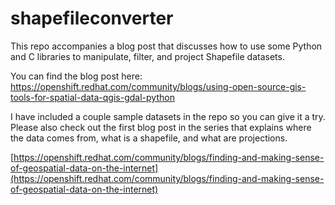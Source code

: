 shapefileconverter
==================

This repo accompanies a blog post that discusses how to use some Python and C libraries to manipulate, filter, and project Shapefile datasets.

You can find the blog post here:  [https://openshift.redhat.com/community/blogs/using-open-source-gis-tools-for-spatial-data-qgis-gdal-python ](https://openshift.redhat.com/community/blogs/using-open-source-gis-tools-for-spatial-data-qgis-gdal-python )

I have included a couple sample datasets in the repo so you can give it a try. 
Please also check out the first blog post in the series that explains where the data comes from, what is a shapefile, and what are projections.

[https://openshift.redhat.com/community/blogs/finding-and-making-sense-of-geospatial-data-on-the-internet](https://openshift.redhat.com/community/blogs/finding-and-making-sense-of-geospatial-data-on-the-internet)
